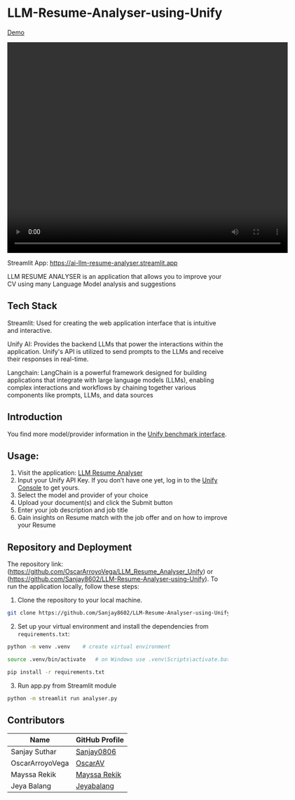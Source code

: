 # LLM-Resume-Analyser-using-Unify 


[Demo](https://github.com/Sanjay8602/LLM-Resume-Analyser-using-Unify/assets/121057369/a645f849-4617-43db-8936-3a279787f03b) 


<video width="640" height="480" autoplay>
  <source src="video.mp4 file saved in repository folder" type="video/mp4">
Your browser does not support the video tag.
</video>


Streamlit App: https://ai-llm-resume-analyser.streamlit.app

LLM RESUME ANALYSER is an application that allows you to improve your CV using many Language Model analysis and suggestions

## Tech Stack
Streamlit: Used for creating the web application interface that is intuitive and interactive.

Unify AI: Provides the backend LLMs that power the interactions within the application. Unify's API is utilized to send prompts to the LLMs and receive their responses in real-time.

Langchain: LangChain is a powerful framework designed for building applications that integrate with large language models (LLMs), enabling complex interactions and workflows by chaining together various components like prompts, LLMs, and data sources


## Introduction
 
You find more model/provider information in the [Unify benchmark interface](https://unify.ai/hub).

## Usage:
1. Visit the application: [LLM Resume Analyser](https://ai-llm-resume-analyser.streamlit.app/)
2. Input your Unify API Key. If you don’t have one yet, log in to the [Unify Console](https://console.unify.ai/) to get yours.
3. Select the model and provider of your choice
4. Upload your document(s) and click the Submit button
5. Enter your job description and job title
6. Gain insights on Resume match with the job offer and on how to improve your Resume

## Repository and Deployment
The repository link: (https://github.com/OscarArroyoVega/LLM_Resume_Analyser_Unify) or
                     (https://github.com/Sanjay8602/LLM-Resume-Analyser-using-Unify).
To run the application locally, follow these steps:
1. Clone the repository to your local machine.
```bash
git clone https://github.com/Sanjay8602/LLM-Resume-Analyser-using-Unify
```
2. Set up your virtual environment and install the dependencies from `requirements.txt`:
```bash
python -m venv .venv    # create virtual environment 
```
```bash
source .venv/bin/activate   # on Windows use .venv\Scripts\activate.bat
```
```bash
pip install -r requirements.txt
```
3. Run app.py from Streamlit module 

```bash
python -m streamlit run analyser.py
```

## Contributors

|       Name       |                  GitHub Profile                 |
|------------------|-------------------------------------------------|
| Sanjay Suthar    | [Sanjay0806](https://github.com/Sanjay8602)     |
| OscarArroyoVega  | [OscarAV](https://github.com/OscarArroyoVega)   |
| Mayssa Rekik     | [Mayssa Rekik](https://github.com/iammayssa)    |
| Jeya Balang      | [Jeyabalang](https://github.com/jeyabalang)     |
